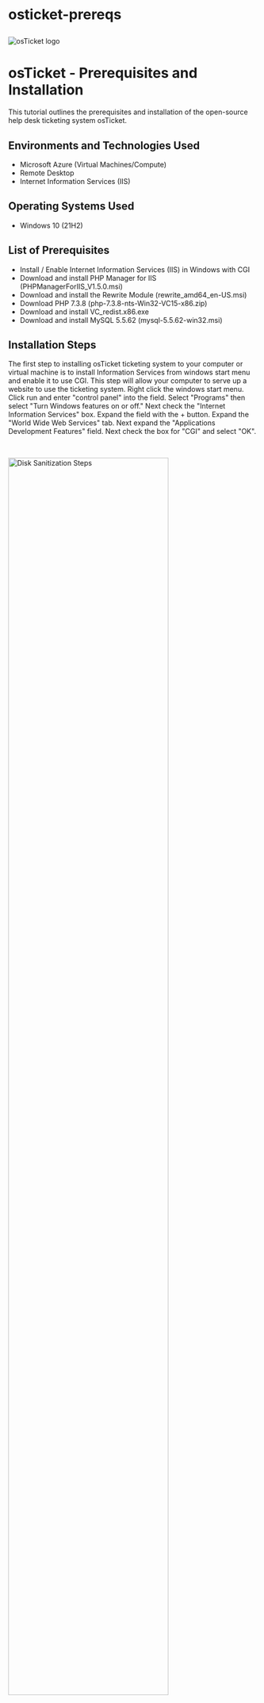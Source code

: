 # osticket-prereqs<p align="center">
<img src="https://i.imgur.com/Clzj7Xs.png" alt="osTicket logo"/>
</p>

<h1>osTicket - Prerequisites and Installation</h1>
This tutorial outlines the prerequisites and installation of the open-source help desk ticketing system osTicket.<br />




<h2>Environments and Technologies Used</h2>

- Microsoft Azure (Virtual Machines/Compute)
- Remote Desktop
- Internet Information Services (IIS)

<h2>Operating Systems Used </h2>

- Windows 10</b> (21H2)

<h2>List of Prerequisites</h2>

- Install / Enable Internet Information Services (IIS) in Windows with CGI
- Download and install PHP Manager for IIS (PHPManagerForIIS_V1.5.0.msi)
- Download and install the Rewrite Module (rewrite_amd64_en-US.msi)
- Download PHP 7.3.8 (php-7.3.8-nts-Win32-VC15-x86.zip) 
- Download and install VC_redist.x86.exe
- Download and install MySQL 5.5.62 (mysql-5.5.62-win32.msi)
<h2>Installation Steps</h2>

<p>
The first step to installing osTicket ticketing system to your computer or virtual machine is to install Information Services from windows start menu and enable it to use CGI. This step will allow your computer to serve up a website to use the ticketing system. Right click the windows start menu. Click run and enter "control panel" into the field. Select "Programs" then select "Turn Windows features on or off." Next check the "Internet Information Services" box. Expand the field with the + button. Expand the "World Wide Web Services" tab. Next expand the "Applications Development Features" field. Next check the box for "CGI" and select "OK".
</p>
<br />

<p>
<img src="https://i.imgur.com/uDmGjwI.png" height="80%" width="80%" alt="Disk Sanitization Steps"/>
<img src="https://i.imgur.com/7BiIn8D.png" height="80%" width="80%" alt="Disk Sanitization Steps"/>
<img src="https://i.imgur.com/8WHiGKb.png" height="80%" width="80%" alt="Disk Sanitization Steps"/>
<img src="https://i.imgur.com/zGvDJjA.png" height="80%" width="80%" alt="Disk Sanitization Steps"/>
<img src="https://i.imgur.com/2Payf5Y.png" height="80%" width="80%" alt="Disk Sanitization Steps"/>
<img src="https://i.imgur.com/4a4BoPg.png" height="80%" width="80%" alt="Disk Sanitization Steps"/>  
</p>

<p>
Next download and install PHP Manager for IIS. (PHPManagerForIIS_V1.5.0.msi)
</p>
<br />

<p>
<img src="https://i.imgur.com/Q72snqK.png" height="80%" width="80%" alt="Disk Sanitization Steps"/>
<img src="https://i.imgur.com/0VkHmfE.png" height="80%" width="80%" alt="Disk Sanitization Steps"/>
<img src="https://i.imgur.com/bBsWdds.png" height="80%" width="80%" alt="Disk Sanitization Steps"/>
<img src="https://i.imgur.com/uEL22sl.png" height="80%" width="80%" alt="Disk Sanitization Steps"/>  
</p>

<p>
Next download and install the Rewrite Module file (rewrite_amd64_en-US.msi)
</p>
<br />


<p>
<img src="https://i.imgur.com/OtK2PEw.png" height="80%" width="80%" alt="Disk Sanitization Steps"/>
<img src="https://i.imgur.com/TXIqrPA.png" height="80%" width="80%" alt="Disk Sanitization Steps"/> 
</p>
<p>
Next we will create a directory of C:\PHP on the main drive to store and run our remaining osTicket files out of.
</p>
<br />

<p>
<img src="https://i.imgur.com/ISVTDuK.png" height="80%" width="80%" alt="Disk Sanitization Steps"/>
<img src="https://i.imgur.com/AxFncqE.png" height="80%" width="80%" alt="Disk Sanitization Steps"/>
<img src="https://i.imgur.com/X3scxw8.png" height="80%" width="80%" alt="Disk Sanitization Steps"/>  
</p>

<p>
Next we will download the file PHP 7.3.8 (php-7.3.8-nts-Win32-VC15-x86.zip) and unzip the contents into our newly created directory C:\PHP.
<br />
  
<p>
<img src="https://i.imgur.com/cdkBx5r.png" height="80%" width="80%" alt="Disk Sanitization Steps"/>
<img src="https://i.imgur.com/bvHM6WJ.png" height="80%" width="80%" alt="Disk Sanitization Steps"/>
<img src="https://i.imgur.com/I8k9zx0.png" height="80%" width="80%" alt="Disk Sanitization Steps"/>
</p>

<p>
Next download and install the VC_redist.x86.exe file. 
</p>
<br />

<p>
<img src="https://i.imgur.com/dQKXbo6.png" height="80%" width="80%" alt="Disk Sanitization Steps"/>
</p>

<p>
Next we will download and install MySQL 5.5.62 (mysql-5.5.62-win32.msi) with these steps:
Typical Setup ->
Launch Configuration Wizard (after install) ->
Standard Configuration ->
Password1
<br />
  
  




